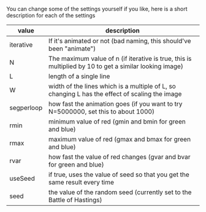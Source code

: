 You can change some of the settings yourself if you like, here is a short description for each of the settings

value | description
--------|----------------
iterative | If it's animated or not (bad naming, this should've been "animate")
N | The maximum value of n (if iterative is true, this is multiplied by 10 to get a similar looking image)
L | length of a single line
W | width of the lines which is a multiple of L, so changing L has the effect of scaling the image
segperloop | how fast the animation goes (if you want to try N=5000000, set this to about 1000)
rmin | minimum value of red (gmin and bmin for green and blue)
rmax | maximum value of red (gmax and bmax for green and blue)
rvar | how fast the value of red changes (gvar and bvar for green and blue)
useSeed | if true, uses the value of seed so that you get the same result every time
seed | the value of the random seed (currently set to the Battle of Hastings)
